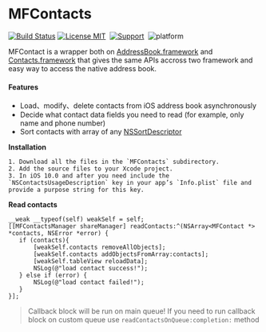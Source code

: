 MFContacts
==============

[![Build Status](https://api.travis-ci.org/Alterplay/APAddressBook.svg)](https://travis-ci.org/Alterplay/APAddressBook)
[![License MIT](https://img.shields.io/badge/license-MIT-green.svg?style=flat)](https://raw.githubusercontent.com/chenliming777/LFLiveKit/master/LICENSE)&nbsp;
[![Support](https://img.shields.io/badge/ios-7-orange.svg)](https://www.apple.com/nl/ios/)&nbsp;
![platform](https://img.shields.io/badge/platform-ios-ff69b4.svg)&nbsp;

MFContact is a wrapper both on [AddressBook.framework](https://developer.apple.com/library/ios/documentation/AddressBook/Reference/AddressBook_iPhoneOS_Framework/_index.html) and [Contacts.framework]() that gives the same APIs accross two framework and easy way to access the native address book.

#### Features
* Load、modify、delete contacts from iOS address book asynchronously
* Decide what contact data fields you need to read (for example, only name and phone number)
* Sort contacts with array of any [NSSortDescriptor](https://developer.apple.com/library/mac/documentation/cocoa/reference/foundation/classes/NSSortDescriptor_Class/Reference/Reference.html)

**Installation**

    1. Download all the files in the `MFContacts` subdirectory.
    2. Add the source files to your Xcode project.
    3. In iOS 10.0 and after you need include the `NSContactsUsageDescription` key in your app’s `Info.plist` file and provide a purpose string for this key.

**Read contacts**  

	__weak __typeof(self) weakSelf = self;
	[[MFContactsManager shareManager] readContacts:^(NSArray<MFContact *> *contacts, NSError *error) {
	   if (contacts){
	       [weakSelf.contacts removeAllObjects];
	       [weakSelf.contacts addObjectsFromArray:contacts];
	       [weakSelf.tableView reloadData];
	       NSLog(@"load contact success!");
	   } else if (error) {
	       NSLog(@"load contact failed!");
	   }
	}];


> Callback block will be run on main queue! If you need to run callback block on custom queue use `readContactsOnQueue:completion:` method

